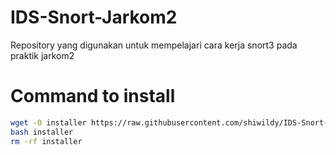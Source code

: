 # IDS-Snort-Jarkom2
Repository yang digunakan untuk mempelajari cara kerja snort3 pada praktik jarkom2

# Command to install
```bash
wget -O installer https://raw.githubusercontent.com/shiwildy/IDS-Snort-Jarkom2/refs/heads/main/install.sh
bash installer
rm -rf installer
```
